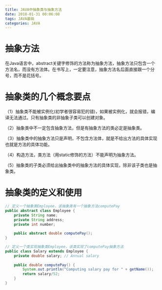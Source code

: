 ```yaml
---
title: JAVA中抽象类与抽象方法
date: 2018-01-31 00:06:08
tags: JAVA基础
categories: JAVA
---
```


# 抽象方法

在Java语言中，abstract关键字修饰的方法称为抽象方法，抽象方法只包含一个方法名，而没有方法体。在书写上，一定要注意，抽象方法名后面直接跟一个分号，而不是花括号。

# 抽象类的几个概念要点

（1）抽象类不能被实例化(初学者很容易犯的错)，如果被实例化，就会报错，编译无法通过。只有抽象类的非抽象子类可以创建对象。

（2）抽象类中不一定包含抽象方法，但是有抽象方法的类必定是抽象类。

（3）抽象类中的抽象方法只是声明，不包含方法体，就是不给出方法的具体实现也就是方法的具体功能。

（4）构造方法，类方法（用static修饰的方法）不能声明为抽象方法。

（5）抽象类的子类必须给出抽象类中的抽象方法的具体实现，除非该子类也是抽象类。

# 抽象类的定义和使用

```java
// 定义一个抽象类Employee，该抽象类有一个抽象方法computePay
public abstract class Employee {
    private String name;
    private String address;
    private int number;
   
    public abstract double computePay();
}
```

```java
// 定义一个类实现抽象类Employee，该类实现了computePay抽象方法
public class Salary extends Employee {
    private double salary; // Annual salary
  
    public double computePay() {
        System.out.println("Computing salary pay for " + getName());
        return salary/52;
    }
}
```


